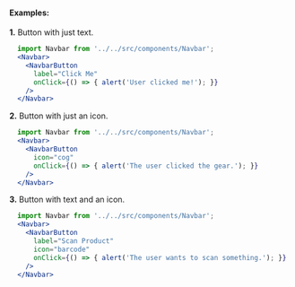 #### Examples:

__1.__ Button with just text.

```jsx
  import Navbar from '../../src/components/Navbar';
  <Navbar>
    <NavbarButton
      label="Click Me"
      onClick={() => { alert('User clicked me!'); }}
    />
  </Navbar>
```

__2.__ Button with just an icon.

```jsx
  import Navbar from '../../src/components/Navbar';
  <Navbar>
    <NavbarButton
      icon="cog"
      onClick={() => { alert('The user clicked the gear.'); }}
    />
  </Navbar>
```

__3.__ Button with text and an icon.

```jsx
  import Navbar from '../../src/components/Navbar';
  <Navbar>
    <NavbarButton
      label="Scan Product"
      icon="barcode"
      onClick={() => { alert('The user wants to scan something.'); }}
    />
  </Navbar>
```
